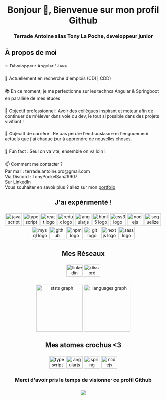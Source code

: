 <h1 align="center">Bonjour 👋, Bienvenue sur mon profil Github</h1>

###

<h3 align="center">Terrade Antoine alias Tony La Poche, développeur junior</h3>

###

<h2 align="left">À propos de moi</h2>

###

<p align="left">✨ Développeur Angular / Java </p>

###

<p align="left">🌱 Actuellement en recherche d'emplois (CDI | CDD) </p>

###

<p align="left">📚 En ce moment, je me perfectionne sur les technos Angular & Springboot en parallèle de mes études</p>

###

<p align="left">🎯 Objectif professionnel : Avoir des collègues inspirant et moteur afin de continuer de m'élever dans voie du dev, le tout si possible dans des projets vivifiant !</p>

###

<p align="left">💌 Objectif de carrière : Ne pas perdre l'enthousiasme et l'engouement actuels que j'ai chaque jour à apprendre de nouvelles choses. </p>

###

<p align="left">🎲 Fun fact : Seul on va vite, ensemble on va loin !</p>

###

<p align="left">📫 Comment me contacter ? <br>Par mail : terrade.antoine.pro@gmail.com<br>Via Discord : TonyPocketSan#9907<br>Sur  <a href='https://www.linkedin.com/in/antoine-terrade-web/'>LinkedIn</a> <br> Vous souhaiter en savoir plus ? allez sur mon  <a href='https://antoineterrade.com'>portfolio</a></p>

###

<h2 align="center">J'ai expérimenté !</h2>

###

<div align="center">
  
  <img src="https://cdn.jsdelivr.net/gh/devicons/devicon/icons/javascript/javascript-original.svg" height="40" width="52" alt="javascript logo"  />
  <img src="https://cdn.jsdelivr.net/gh/devicons/devicon/icons/typescript/typescript-original.svg" height="40" width="52" alt="typescript logo"  />
  <img src="https://cdn.jsdelivr.net/gh/devicons/devicon/icons/react/react-original.svg" height="40" width="52" alt="react logo"  />
  <img src="https://cdn.jsdelivr.net/gh/devicons/devicon/icons/redux/redux-original.svg" height="40" width="52" alt="redux logo"  />
  <img src="https://cdn.jsdelivr.net/gh/devicons/devicon/icons/angularjs/angularjs-original.svg" height="40" width="52" alt="angularjs logo"  />
  <img src="https://cdn.jsdelivr.net/gh/devicons/devicon/icons/html5/html5-original.svg" height="40" width="52" alt="html5 logo"  />
  <img src="https://cdn.jsdelivr.net/gh/devicons/devicon/icons/css3/css3-original.svg" height="40" width="52" alt="css3 logo"  />
  <img src="https://cdn.jsdelivr.net/gh/devicons/devicon/icons/nodejs/nodejs-original-wordmark.svg" height="40" width="52" alt="nodejs logo"  />
  <img src="https://cdn.jsdelivr.net/gh/devicons/devicon/icons/sequelize/sequelize-original.svg" height="40" width="52" alt="sequelize logo"  />
  <img src="https://cdn.jsdelivr.net/gh/devicons/devicon/icons/mysql/mysql-original.svg" height="40" width="52" alt="mysql logo"  />
  <img src="https://cdn.jsdelivr.net/gh/devicons/devicon/icons/github/github-original.svg" height="40" width="52" alt="github logo"  />
  <img src="https://cdn.jsdelivr.net/gh/devicons/devicon/icons/npm/npm-original-wordmark.svg" height="40" width="52" alt="npm logo"  />
  <img src="https://cdn.jsdelivr.net/gh/devicons/devicon/icons/git/git-original.svg" height="40" width="52" alt="git logo"  />
  <img src="https://cdn.jsdelivr.net/gh/devicons/devicon/icons/nextjs/nextjs-original.svg" height="40" width="52" alt="nextjs logo"  />
  <img src="https://cdn.jsdelivr.net/gh/devicons/devicon/icons/sass/sass-original.svg" height="40" width="52" alt="sass logo"  />
</div>

###

<h2 align="center">Mes Réseaux</h2>

###

<div align="center">
  <a href="https://www.linkedin.com/in/antoine-terrade-web/" target="_blank">
    <img src="https://raw.githubusercontent.com/maurodesouza/profile-readme-generator/master/src/assets/icons/social/linkedin/default.svg" width="52" height="40" alt="linkedin logo"  />
  </a>
  <a href="https://discord.gg/zkeCnAsByF" target="_blank">
    <img src="https://raw.githubusercontent.com/maurodesouza/profile-readme-generator/master/src/assets/icons/social/discord/default.svg" width="52" height="40" alt="discord logo"  />
  </a>
</div>

###

<div align="center">
  <img src="https://github-readme-stats.vercel.app/api?hide_title=false&hide_rank=false&show_icons=true&include_all_commits=true&count_private=true&disable_animations=false&theme=dark&locale=fr&hide_border=true&username=tonylapoche" height="150" alt="stats graph"  />
  <img src="https://github-readme-stats.vercel.app/api/top-langs?locale=fr&hide_title=false&layout=compact&card_width=320&langs_count=10&theme=dark&hide_border=true&username=tonylapoche" height="150" alt="languages graph"  />
</div>

###

<h2 align="center">Mes atomes crochus <3</h2>

###

<div align="center">
  <img src="https://cdn.jsdelivr.net/gh/devicons/devicon/icons/typescript/typescript-original.svg" height="40" width="52" alt="typescript logo"  />
  <img src="https://cdn.jsdelivr.net/gh/devicons/devicon/icons/angularjs/angularjs-original.svg" height="40" width="52" alt="angularjs logo"  />
  <img src="https://cdn.jsdelivr.net/gh/devicons/devicon/icons/spring/spring-original.svg" height="40" width="52" alt="spring logo"  />
  <img src="https://cdn.jsdelivr.net/gh/devicons/devicon/icons/nodejs/nodejs-original-wordmark.svg" height="40" width="52" alt="nodejs logo"  />
</div>

###

<h3 align="center">Merci d'avoir pris le temps de visionner ce profil Github</h3>

###

<div align="center">
  <img src="https://profile-counter.glitch.me/tonylapoche/count.svg?"  />
</div>

###
